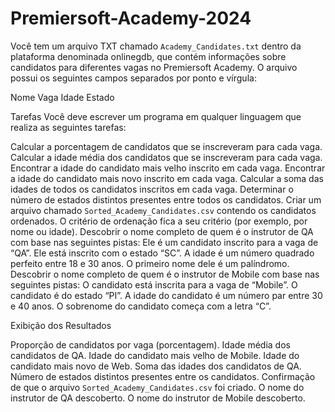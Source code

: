 # Premiersoft-Academy-2024

Você tem um arquivo TXT chamado `Academy_Candidates.txt` dentro da plataforma denominada onlinegdb, que contém
informações sobre candidatos para diferentes vagas no Premiersoft Academy.
O arquivo possui os seguintes campos separados por ponto e vírgula:
 
Nome
Vaga
Idade
Estado

Tarefas
Você deve escrever um programa em qualquer linguagem que realiza as seguintes tarefas:
 
Calcular a porcentagem de candidatos que se inscreveram para cada vaga.
Calcular a idade média dos candidatos que se inscreveram para cada vaga.
Encontrar a idade do candidato mais velho inscrito em cada vaga.
Encontrar a idade do candidato mais novo inscrito em cada vaga.
Calcular a soma das idades de todos os candidatos inscritos em cada vaga.
Determinar o número de estados distintos presentes entre todos os candidatos.
Criar um arquivo chamado `Sorted_Academy_Candidates.csv` contendo os candidatos ordenados. O critério de ordenação fica a seu critério (por exemplo, por nome ou idade).
Descobrir o nome completo de quem é o instrutor de QA com base nas seguintes pistas:
Ele é um candidato inscrito para a vaga de “QA”.
Ele está inscrito com o estado “SC”.
A idade é um número quadrado perfeito entre 18 e 30 anos.
O primeiro nome dele é um palíndromo.
Descobrir o nome completo de quem é o instrutor de Mobile com base nas seguintes pistas:
O candidato está inscrita para a vaga de “Mobile”.
O candidato é do estado “PI”.
A idade do candidato é um número par entre 30 e 40 anos.
O sobrenome do candidato começa com a letra “C”.
 
Exibição dos Resultados
 
Proporção de candidatos por vaga (porcentagem).
Idade média dos candidatos de QA.
Idade do candidato mais velho de Mobile.
Idade do candidato mais novo de Web.
Soma das idades dos candidatos de QA.
Número de estados distintos presentes entre os candidatos.
Confirmação de que o arquivo `Sorted_Academy_Candidates.csv` foi criado.
O nome do instrutor de QA descoberto.
O nome do instrutor de Mobile descoberto.
